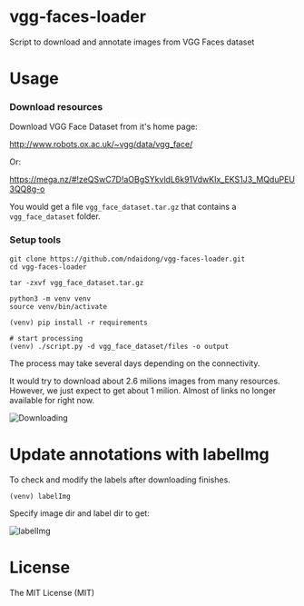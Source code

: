 # vgg-faces-loader
Script to download and annotate images from VGG Faces dataset


# Usage


### Download resources

Download VGG Face Dataset from it's home page:

http://www.robots.ox.ac.uk/~vgg/data/vgg_face/

Or:

https://mega.nz/#!zeQSwC7D!aOBgSYkvldL6k91VdwKIx_EKS1J3_MQduPEU3QQ8g-o

You would get a file `vgg_face_dataset.tar.gz` that contains a `vgg_face_dataset` folder.


### Setup tools

```
git clone https://github.com/ndaidong/vgg-faces-loader.git
cd vgg-faces-loader

tar -zxvf vgg_face_dataset.tar.gz

python3 -m venv venv
source venv/bin/activate

(venv) pip install -r requirements

# start processing
(venv) ./script.py -d vgg_face_dataset/files -o output
```

The process may take several days depending on the connectivity.

It would try to download about 2.6 milions images from many resources. 
However, we just expect to get about 1 milion. 
Almost of links no longer available for right now.

![Downloading](https://i.imgur.com/w5Q6bF8.png)


# Update annotations with labelImg


To check and modify the labels after downloading finishes.


```
(venv) labelImg
```

Specify image dir and label dir to get:

![labelImg](https://i.imgur.com/IZH6t72.png)




# License

The MIT License (MIT)
